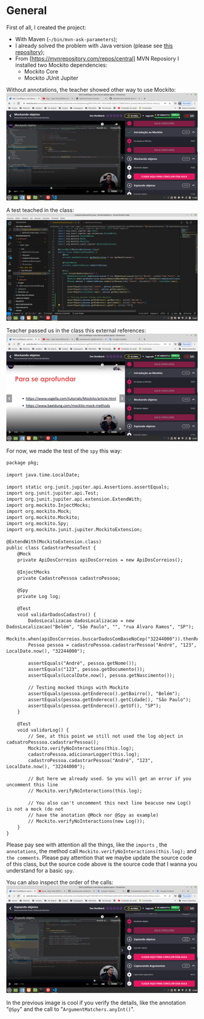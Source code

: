 # General

First of all, I created the project:

- With Maven (`~/bin/mvn-ask-parameters`);
- I already solved the problem with Java version (please see [this repository](https://github.com/andreterceiro/dio-java-mockito-initial));
- From [https://mvnrepository.com/repos/central] MVN Reposiory I installed two Mockito dependencies:
  - Mockito Core
  - Mockito JUnit Jupiter

Without annotations, the teacher showed other way to use Mockito:
![other way to use Mockito](images/other-way-to-use-mockito.png)

A test teached in the class:
![testing with Mockito](images/testing-with-mockito.png)

Teacher passed us in the class this external references:
![external references](images/external-references.png)

For now, we made the test of the `spy` this way:

```
package pkg;

import java.time.LocalDate;

import static org.junit.jupiter.api.Assertions.assertEquals;
import org.junit.jupiter.api.Test;
import org.junit.jupiter.api.extension.ExtendWith;
import org.mockito.InjectMocks;
import org.mockito.Mock;
import org.mockito.Mockito;
import org.mockito.Spy;
import org.mockito.junit.jupiter.MockitoExtension;

@ExtendWith(MockitoExtension.class)
public class CadastrarPesoaTest {
    @Mock
    private ApiDosCorreios apiDosCorreios = new ApiDosCorreios();

    @InjectMocks
    private CadastroPessoa cadastroPessoa;

    @Spy
    private Log log;

    @Test
    void validarDadosCadastro() {
        DadosLocalizacao dadosLocalizacao = new DadosLocalizacao("Belém", "São Paulo", "", "rua Álvaro Ramos", "SP");
        Mockito.when(apiDosCorreios.buscarDadosComBaseNoCep("32244000")).thenReturn(dadosLocalizacao);
        Pessoa pessoa = cadastroPessoa.cadastrarPessoa("André", "123", LocalDate.now(), "32244000");

        assertEquals("André", pessoa.getNome());
        assertEquals("123", pessoa.getDocumento());
        assertEquals(LocalDate.now(), pessoa.getNascimento());

        // Testing mocked things with Mockito
        assertEquals(pessoa.getEndereco().getBairro(), "Belém");
        assertEquals(pessoa.getEndereco().getCidade(), "São Paulo");
        assertEquals(pessoa.getEndereco().getUf(), "SP");
    }

    @Test
    void validarLog() {
        // See, at this point we still not used the log object in cadsatroPesssoa.cadastrarPessoa();
        Mockito.verifyNoInteractions(this.log);
        cadastroPessoa.adicionarLogger(this.log);
        cadastroPessoa.cadastrarPessoa("André", "123", LocalDate.now(), "32244000");

        // But here we already used. So you will get an error if you uncomment this line
        // Mockito.verifyNoInteractions(this.log);

        // You also can't uncomment this next line beacuse new Log() is not a mock (do not
        // have the anotation @Mock nor @Spy as example)
        // Mockito.verifyNoInteractions(new Log());
    }
}
```

Please pay see with attention all the things, like the `imports` , the `annotations`, the method call `Mockito.verifyNoInteractions(this.log);` and `the comments`. Please pay attention that we maybe update the source code of this class, but the source code above is the source code that I wanna you understand for a basic `spy`.

You can also inspect the order of the calls:
![image explaining in order verification](images/in-order.png)

In the previous image is cool if you verify the details, like the annotation "`@Spy`" and the call to "`ArgumentMatchers.anyInt()`". 
